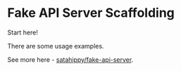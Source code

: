 # Fake API Server Scaffolding

Start here!

There are some usage examples.

See more here - [satahippy/fake-api-server](https://github.com/satahippy/fake-api-server).